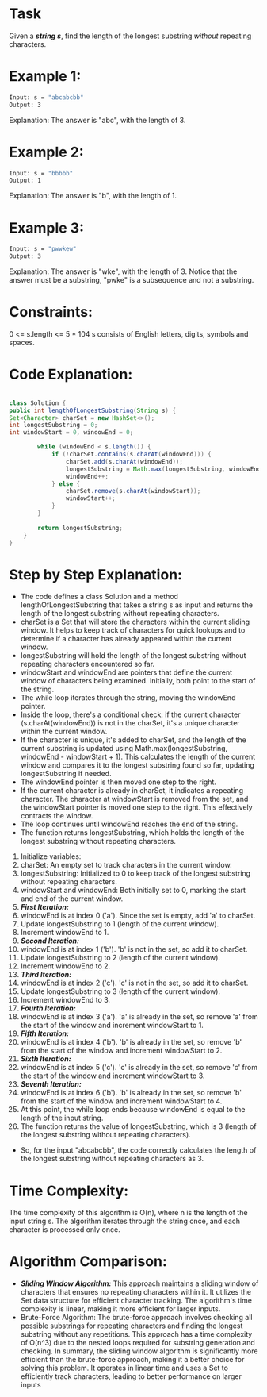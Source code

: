 # Task
Given a ***string s***, find the length of the longest
substring
*without* repeating characters.

# Example 1:
```bash
Input: s = "abcabcbb"
Output: 3
```
Explanation: The answer is "abc", with the length of 3.
# Example 2:
```bash
Input: s = "bbbbb"
Output: 1
```
Explanation: The answer is "b", with the length of 1.
# Example 3:
```bash
Input: s = "pwwkew"
Output: 3
```
Explanation: The answer is "wke", with the length of 3.
Notice that the answer must be a substring, "pwke" is a subsequence and not a substring.


# Constraints:

0 <= s.length <= 5 * 104
s consists of English letters, digits, symbols and spaces.

# Code Explanation:
```java
 
class Solution {
public int lengthOfLongestSubstring(String s) {
Set<Character> charSet = new HashSet<>();
int longestSubstring = 0;
int windowStart = 0, windowEnd = 0;

        while (windowEnd < s.length()) {
            if (!charSet.contains(s.charAt(windowEnd))) {
                charSet.add(s.charAt(windowEnd));
                longestSubstring = Math.max(longestSubstring, windowEnd - windowStart + 1);
                windowEnd++;
            } else {
                charSet.remove(s.charAt(windowStart));
                windowStart++;
            }
        }
        
        return longestSubstring;
    }
}
```
# Step by Step Explanation:

* The code defines a class Solution and a method lengthOfLongestSubstring that takes a string s as input and returns the length of the longest substring without repeating characters.
* charSet is a Set that will store the characters within the current sliding window. It helps to keep track of characters for quick lookups and to determine if a character has already appeared within the current window.
* longestSubstring will hold the length of the longest substring without repeating characters encountered so far.
* windowStart and windowEnd are pointers that define the current window of characters being examined. Initially, both point to the start of the string.
* The while loop iterates through the string, moving the windowEnd pointer.
* Inside the loop, there's a conditional check: if the current character (s.charAt(windowEnd)) is not in the charSet, it's a unique character within the current window.
* If the character is unique, it's added to charSet, and the length of the current substring is updated using Math.max(longestSubstring, windowEnd - windowStart + 1). This calculates the length of the current window and compares it to the longest substring found so far, updating longestSubstring if needed.
* The windowEnd pointer is then moved one step to the right.
* If the current character is already in charSet, it indicates a repeating character. The character at windowStart is removed from the set, and the windowStart pointer is moved one step to the right. This effectively contracts the window.
* The loop continues until windowEnd reaches the end of the string.
* The function returns longestSubstring, which holds the length of the longest substring without repeating characters.


1. Initialize variables:
2. charSet: An empty set to track characters in the current window.
3. longestSubstring: Initialized to 0 to keep track of the longest substring without repeating characters.
4. windowStart and windowEnd: Both initially set to 0, marking the start and end of the current window.
5. ***First Iteration:***
6. windowEnd is at index 0 ('a'). Since the set is empty, add 'a' to charSet.
7. Update longestSubstring to 1 (length of the current window).
8. Increment windowEnd to 1.
9. ***Second Iteration:*** 
10. windowEnd is at index 1 ('b'). 'b' is not in the set, so add it to charSet.
11. Update longestSubstring to 2 (length of the current window).
12. Increment windowEnd to 2.
13. ***Third Iteration:***
14. windowEnd is at index 2 ('c'). 'c' is not in the set, so add it to charSet.
15. Update longestSubstring to 3 (length of the current window).
16. Increment windowEnd to 3.
17. ***Fourth Iteration:***
18. windowEnd is at index 3 ('a'). 'a' is already in the set, so remove 'a' from the start of the window and increment windowStart to 1.
19. ***Fifth Iteration:***
20. windowEnd is at index 4 ('b'). 'b' is already in the set, so remove 'b' from the start of the window and increment windowStart to 2.
21. ***Sixth Iteration:***
22. windowEnd is at index 5 ('c'). 'c' is already in the set, so remove 'c' from the start of the window and increment windowStart to 3.
23. ***Seventh Iteration:***
24. windowEnd is at index 6 ('b'). 'b' is already in the set, so remove 'b' from the start of the window and increment windowStart to 4.
25. At this point, the while loop ends because windowEnd is equal to the length of the input string.
26. The function returns the value of longestSubstring, which is 3 (length of the longest substring without repeating characters).
* So, for the input "abcabcbb", the code correctly calculates the length of the longest substring without repeating characters as 3.


# Time Complexity:
The time complexity of this algorithm is O(n), where n is the length of the input string s. The algorithm iterates through the string once, and each character is processed only once.

# Algorithm Comparison:
* ***Sliding Window Algorithm:*** This approach maintains a sliding window of characters that ensures no repeating characters within it. It utilizes the Set data structure for efficient character tracking. The algorithm's time complexity is linear, making it more efficient for larger inputs.
* Brute-Force Algorithm: The brute-force approach involves checking all possible substrings for repeating characters and finding the longest substring without any repetitions. This approach has a time complexity of O(n^3) due to the nested loops required for substring generation and checking.
In summary, the sliding window algorithm is significantly more efficient than the brute-force approach, making it a better choice for solving this problem. It operates in linear time and uses a Set to efficiently track characters, leading to better performance on larger inputs